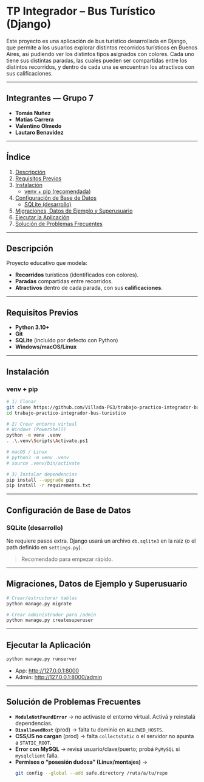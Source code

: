 # TP Integrador – Bus Turístico (Django)

Este proyecto es una aplicación de bus turístico desarrollada en Django, que permite a los usuarios explorar distintos recorridos turísticos en Buenos Aires, asi pudiendo ver los distintos tipos asignados con colores. Cada uno tiene sus distintas paradas, las cuales pueden ser compartidas entre los distintos recorridos, y dentro de cada una se encuentran los atractivos con sus calificaciones.

---

## Integrantes — Grupo 7
- **Tomás Nuñez**
- **Matías Carrera**
- **Valentino Olmedo**
- **Lautaro Benavidez**

---

## Índice
1. [Descripción](#descripción)
2. [Requisitos Previos](#requisitos-previos)
3. [Instalación](#instalación)
   - [venv + pip (recomendada)](#venv--pip)
4. [Configuración de Base de Datos](#configuración-de-base-de-datos)
   - [SQLite (desarrollo)](#sqlite-desarrollo)
5. [Migraciones, Datos de Ejemplo y Superusuario](#migraciones-datos-de-ejemplo-y-superusuario)
6. [Ejecutar la Aplicación](#ejecutar-la-aplicación)
7. [Solución de Problemas Frecuentes](#solución-de-problemas-frecuentes)

---

## Descripción
Proyecto educativo que modela:
- **Recorridos** turísticos (identificados con colores).
- **Paradas** compartidas entre recorridos.
- **Atractivos** dentro de cada parada, con sus **calificaciones**.

---

## Requisitos Previos
- **Python 3.10+**
- **Git**
- **SQLite** (incluido por defecto con Python)  
- **Windows/macOS/Linux**

---

## Instalación

### venv + pip
```bash
# 1) Clonar
git clone https://github.com/Villada-PG3/trabajo-practico-integrador-bus-turistico.git
cd trabajo-practico-integrador-bus-turistico

# 2) Crear entorno virtual
# Windows (PowerShell)
python -m venv .venv
. .\.venv\Scripts\Activate.ps1

# macOS / Linux
# python3 -m venv .venv
# source .venv/bin/activate

# 3) Instalar dependencias
pip install --upgrade pip
pip install -r requirements.txt
```

---

## Configuración de Base de Datos

### SQLite (desarrollo)
No requiere pasos extra. Django usará un archivo `db.sqlite3` en la raíz (o el path definido en `settings.py`).

> Recomendado para empezar rápido.

---

## Migraciones, Datos de Ejemplo y Superusuario
```bash
# Crear/estructurar tablas
python manage.py migrate

# Crear administrador para /admin
python manage.py createsuperuser
```
---

## Ejecutar la Aplicación
```bash
python manage.py runserver
```
- App: http://127.0.0.1:8000  
- Admin: http://127.0.0.1:8000/admin

---

## Solución de Problemas Frecuentes
- **`ModuleNotFoundError`** → no activaste el entorno virtual. Activá y reinstalá dependencias.
- **`DisallowedHost`** (prod) → falta tu dominio en `ALLOWED_HOSTS`.
- **CSS/JS no cargan** (prod) → falta `collectstatic` o el servidor no apunta a `STATIC_ROOT`.
- **Error con MySQL** → revisá usuario/clave/puerto; probá `PyMySQL` si `mysqlclient` falla.
- **Permisos o “posesión dudosa” (Linux/montajes)** →
  ```bash
  git config --global --add safe.directory /ruta/a/tu/repo
  ```
